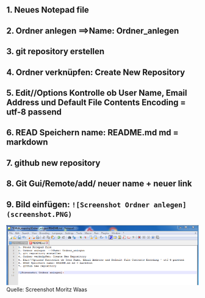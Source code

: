 ## 1. Neues Notepad file

## 2. Ordner anlegen  ==>Name: Ordner_anlegen

## 3. git repository erstellen

## 4. Ordner verknüpfen: Create New Repository

## 5. Edit//Options Kontrolle ob User Name, Email Address und Default File Contents Encoding = utf-8 passend

## 6. READ Speichern name: README.md md = markdown

## 7. github new repository

## 8. Git Gui/Remote/add/ neuer name + neuer link

## 9. Bild einfügen: `![Screenshot Ordner anlegen](screenshot.PNG)`


![Screenshot Ordner anlegen](screenshot.PNG)
Quelle: Screenshot Moritz Waas


